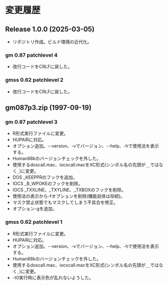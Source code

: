 # 変更履歴

## Release 1.0.0  (2025-03-05)

* リポジトリ作成。ビルド環境の近代化。

### gm 0.87 patchlevel 4

* 改行コードをCRLFに戻した。

### gmss 0.62 patchlevel 2

* 改行コードをCRLFに戻した。


## gm087p3.zip  (1997-09-19)

### gm 0.87 patchlevel 3

* R形式実行ファイルに変更。
* HUPAIRに対応。
* オプション追加。--version、-vでバージョン、--help、-hで使用法を表示する。
* Human68kのバージョンチェックを外した。
* 使用するdoscall.mac、iocscall.macをXC形式(シンボル名の先頭が`__`ではなく`_`)に変更。
* DOS _KEEPPRのフックを追加。
* IOCS _B_WPOKEのフックを削除。
* IOCS _TXXLINE、_TXYLINE、_TXBOXのフックを削除。
* 使用法の表示から-fオプションを削除(機能自体は存続)。
* マスク禁止状態でもマスクしてしまう不具合を修正。
* オプション-gを追加。

### gmss 0.62 patchlevel 1

* R形式実行ファイルに変更。
* HUPAIRに対応。
* オプション追加。--version、-vでバージョン、--help、-hで使用法を表示する。
* Human68kのバージョンチェックを外した。
* 使用するdoscall.mac、iocscall.macをXC形式(シンボル名の先頭が`__`ではなく`_`)に変更。
* -t0実行時に表示色が乱れないようした。
